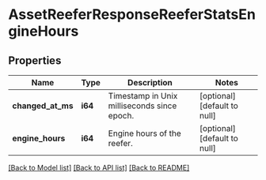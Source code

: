 # AssetReeferResponseReeferStatsEngineHours

## Properties
Name | Type | Description | Notes
------------ | ------------- | ------------- | -------------
**changed_at_ms** | **i64** | Timestamp in Unix milliseconds since epoch. | [optional] [default to null]
**engine_hours** | **i64** | Engine hours of the reefer. | [optional] [default to null]

[[Back to Model list]](../README.md#documentation-for-models) [[Back to API list]](../README.md#documentation-for-api-endpoints) [[Back to README]](../README.md)



